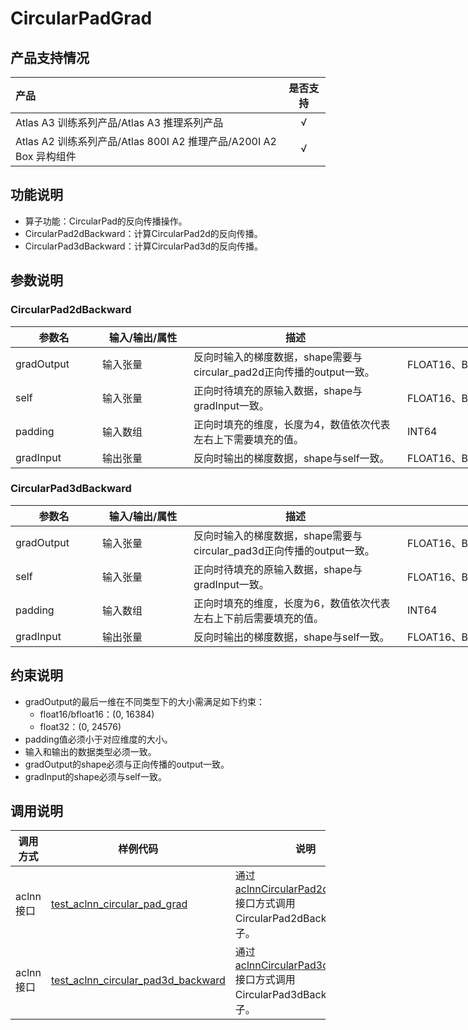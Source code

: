 # CircularPadGrad

## 产品支持情况

| 产品                                                         | 是否支持 |
| :----------------------------------------------------------- | :------: |
| <term>Atlas A3 训练系列产品/Atlas A3 推理系列产品</term>     |    √     |
| <term>Atlas A2 训练系列产品/Atlas 800I A2 推理产品/A200I A2 Box 异构组件</term> |    √     |

## 功能说明

- 算子功能：CircularPad的反向传播操作。
- CircularPad2dBackward：计算CircularPad2d的反向传播。
- CircularPad3dBackward：计算CircularPad3d的反向传播。

## 参数说明

### CircularPad2dBackward

<table style="undefined;table-layout: fixed; width: 1007px"><colgroup>
<col style="width: 139px">
<col style="width: 146px">
<col style="width: 342px">
<col style="width: 284px">
<col style="width: 96px">
</colgroup>
<thead>
  <tr>
    <th>参数名</th>
    <th>输入/输出/属性</th>
    <th>描述</th>
    <th>数据类型</th>
    <th>数据格式</th>
  </tr></thead>
<tbody>
  <tr>
    <td>gradOutput</td>
    <td>输入张量</td>
    <td>反向时输入的梯度数据，shape需要与circular_pad2d正向传播的output一致。</td>
    <td>FLOAT16、BFLOAT16、FLOAT32</td>
    <td>ND</td>
  </tr>
  <tr>
    <td>self</td>
    <td>输入张量</td>
    <td>正向时待填充的原输入数据，shape与gradInput一致。</td>
    <td>FLOAT16、BFLOAT16、FLOAT32</td>
    <td>ND</td>
  </tr>
  <tr>
    <td>padding</td>
    <td>输入数组</td>
    <td>正向时填充的维度，长度为4，数值依次代表左右上下需要填充的值。</td>
    <td>INT64</td>
    <td>-</td>
  </tr>
  <tr>
    <td>gradInput</td>
    <td>输出张量</td>
    <td>反向时输出的梯度数据，shape与self一致。</td>
    <td>FLOAT16、BFLOAT16、FLOAT32</td>
    <td>ND</td>
  </tr>
</tbody>
</table>

### CircularPad3dBackward

<table style="undefined;table-layout: fixed; width: 1007px"><colgroup>
<col style="width: 139px">
<col style="width: 146px">
<col style="width: 342px">
<col style="width: 284px">
<col style="width: 96px">
</colgroup>
<thead>
  <tr>
    <th>参数名</th>
    <th>输入/输出/属性</th>
    <th>描述</th>
    <th>数据类型</th>
    <th>数据格式</th>
  </tr></thead>
<tbody>
  <tr>
    <td>gradOutput</td>
    <td>输入张量</td>
    <td>反向时输入的梯度数据，shape需要与circular_pad3d正向传播的output一致。</td>
    <td>FLOAT16、BFLOAT16、FLOAT32</td>
    <td>ND</td>
  </tr>
  <tr>
    <td>self</td>
    <td>输入张量</td>
    <td>正向时待填充的原输入数据，shape与gradInput一致。</td>
    <td>FLOAT16、BFLOAT16、FLOAT32</td>
    <td>ND</td>
  </tr>
  <tr>
    <td>padding</td>
    <td>输入数组</td>
    <td>正向时填充的维度，长度为6，数值依次代表左右上下前后需要填充的值。</td>
    <td>INT64</td>
    <td>-</td>
  </tr>
  <tr>
    <td>gradInput</td>
    <td>输出张量</td>
    <td>反向时输出的梯度数据，shape与self一致。</td>
    <td>FLOAT16、BFLOAT16、FLOAT32</td>
    <td>ND</td>
  </tr>
</tbody>
</table>

## 约束说明

- gradOutput的最后一维在不同类型下的大小需满足如下约束：
  - float16/bfloat16：(0, 16384)
  - float32：(0, 24576)
- padding值必须小于对应维度的大小。
- 输入和输出的数据类型必须一致。
- gradOutput的shape必须与正向传播的output一致。
- gradInput的shape必须与self一致。

## 调用说明

| 调用方式  | 样例代码                                                  | 说明                                                         |
| --------- |-------------------------------------------------------| ------------------------------------------------------------ |
| aclnn接口 | [test_aclnn_circular_pad_grad](./examples/test_aclnn_circular_pad_grad.cpp)       | 通过[aclnnCircularPad2dBackward](docs/aclnnCircularPad2dBackward.md)接口方式调用CircularPad2dBackward算子。 |
| aclnn接口 | [test_aclnn_circular_pad3d_backward](./examples/test_aclnn_circular_pad3d_backward.cpp) | 通过[aclnnCircularPad3dBackward](docs/aclnnCircularPad3dBackward.md)接口方式调用CircularPad3dBackward算子。 |
